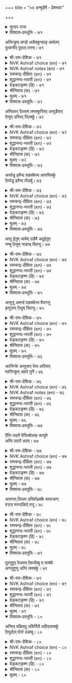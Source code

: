 +++
title = "०४ अन्बुडैमै - प्रेमभावः"

+++

<details><summary>सुन्दर-राजः</summary>

प्रेमभावः
</details>


<details open><summary>विश्वास-प्रस्तुतिः - ७१</summary>

अऩ्पिऱ्कुम् उण्डो अडैक्कुन्दाऴ् आर्वलर्  
पुऩ्कणीर् पूसल् तरुम्। ७१  
</details>

<details><summary>श्री-राम-देशिकः - ७१</summary>

अर्गलं **नास्ति** हि प्रीतेः  
प्रीतानाम् अश्रु-बिन्दवः ।  
**प्रकाशयन्ति** सर्वेषां  
प्रीतिम् अन्तःस्थिताम् अपि ॥ ७१॥
</details>

<details><summary>NVK Ashraf choice (en) - ७१</summary>

००७१  
Can love be latched and hidden?  
A trickling tear will proclaim it loud.  
(P.S. Sundaram)  
</details>

<details><summary>NVK Ashraf notes (en) - ७१</summary>

७१. Compare with १२५: "The axe of love can break open the door of chastity secured by the bolt of modesty." * - (W.H. Drew and J. Lazarus), (J. Narayanaswamy).
</details>

<details><summary>रामचन्द्र-दीक्षितः (en) - ७१</summary>

71\. aṉpiṟkum uṇṭō, aṭaikkum tāḻ?ārvalar  
puṉkaṇnīr pūcal tarum.

71\. Is there a bolt to fasten one’s love? The trickling tears at the distress of one’s friends will proclaim the love within.  
</details>

<details><summary>शुद्धानन्द-भारती (en) - ७१</summary>

1\. அன்பிற்கும் உண்டோ அடைக்குந்தாழ் ஆர்வலர்  
புன்கண்நீர் பூசல் தரும்  
What bolt can bar true love in fact  
The trickling tears reveal the heart.         71  
</details>

<details><summary>वेङ्कटकृष्ण (हि) - ७१</summary>

71
अर्गल है क्या जो रखे, प्रेमी उर में प्यार ।  
घोषण करती साफ़ ही, तुच्छ नयन-जल-धार ॥
</details>

<details><summary>श्रीनिवास (क) - ७१</summary>

71. प्रीतियन्नु अडगिसिडुव कीलि उण्टे? प्रीतियुळ्ळवर किरु कण्णीरु (अवरॆदॆयल्लिरुव प्रीतिय) साक्षियागि हलवररियुवन्तॆ माडवुदु.

</details>

<details><summary>मूलम् - ७१</summary>

अऩ्पिऱ्कुम् उण्डो अडैक्कुन्दाऴ् आर्वलर्  
पुऩ्कणीर् पूसल् तरुम्। ७१  
</details>

<details open><summary>विश्वास-प्रस्तुतिः - ७२</summary>

अऩ्पिलार् ऎल्लाम् तमक्कुरियर् अऩ्पुडैयार्  
ऎऩ्पुम् उरियर् पिऱर्क्कु। ७२  
</details>

<details><summary>श्री-राम-देशिकः - ७२</summary>

नरः प्रेम्णा **विरहितः**  
सर्वम् **आत्मार्थम् इच्छति** ।  
प्रेमवान् स्वशरीरं च  
**परार्थम्** इति **मन्यते** ॥ ७२॥
</details>

<details><summary>NVK Ashraf choice (en) - ७२</summary>

००७२  
The unloving belong only to themselves,  
But the loving belong to others to their very bones.  
(Satguru Subramuniyaswami)  
</details>

<details><summary>रामचन्द्र-दीक्षितः (en) - ७२</summary>

72\. aṉpu ilār ellām tamakku uriyar; aṉpu uṭaiyār  
eṉpum uriyar, piṟarkku.

72\. The loveless are full of themselves but the loving lay down their lives for others.  
</details>

<details><summary>शुद्धानन्द-भारती (en) - ७२</summary>

2\. அன்பிலார் எல்லாந் தமக்குரியர்: அன்புடையார்  
என்பும் உரியர் பிறர்க்கு  
To selves belong the loveless ones;  
To oth'rs the loving e'en to bones.         72  
</details>

<details><summary>वेङ्कटकृष्ण (हि) - ७२</summary>

72
प्रेम-शून्य जन स्वार्थरत, साधें सब निज काम ।  
प्रेमी अन्यों के लिये, त्यागें हड्डी-चाम ॥
</details>

<details><summary>श्रीनिवास (क) - ७२</summary>

72. प्तीति इल्लदवरु ऎल्ला तम्मदु ऎन्दु तिळियुवरु; प्रीतियुळ्ळवरु तम्म शरीरवू (ऎलुबु) पररिगागिदॆ ऎन्दु तिळियुवरु.

</details>

<details><summary>मूलम् - ७२</summary>

अऩ्पिलार् ऎल्लाम् तमक्कुरियर् अऩ्पुडैयार्  
ऎऩ्पुम् उरियर् पिऱर्क्कु। ७२  
</details>

<details open><summary>विश्वास-प्रस्तुतिः - ७३</summary>

अऩ्पोडु इयैन्द वऴक्कॆऩ्प आरुयिर्क्कु  
ऎऩ्पोडु इयैन्द तॊडर्बु। ७३  
</details>

<details><summary>श्री-राम-देशिकः - ७३</summary>

सर्वत्र प्रिय-भावेन  
**कुर्वन् जीवनम्** आत्मनः ।  
जीवस्य देह-सम्बन्ध-  
फलं पूर्णम् **इहाश्नुते** ॥ ७३॥
</details>

<details><summary>NVK Ashraf choice (en) - ७३</summary>

००७३  
They say it is to know the union with love  
That the soul takes union with the body.  
(Satguru Subramuniyaswami)  
</details>

<details><summary>रामचन्द्र-दीक्षितः (en) - ७३</summary>

73\. 'aṉpōṭu iyainta vaḻakku' eṉpa-'ār uyirkku  
eṉpōṭu iyainta toṭarpu'.

73\. They say the endless incarnation of one’s spirit is for the fulfilment of love.  
</details>

<details><summary>शुद्धानन्द-भारती (en) - ७३</summary>

3\. அன்போடு இயைந்த வழக்கென்ப ஆருயிர்க்கு  
என்போடு இயைந்த தொடர்பு  
Soul is encased in frame of bone  
To taste the life of love alone.         73  
</details>

<details><summary>वेङ्कटकृष्ण (हि) - ७३</summary>

73
सिद्ध हुआ प्रिय जीव का, जो तन से संयोग ।  
मिलन-यत्न-फल प्रेम से, कहते हैं बुध लोग ॥
</details>

<details><summary>श्रीनिवास (क) - ७३</summary>

73. प्रीतियिन्द सेरि बाळिद फलवे शरीरदॊन्दिगॆ जीविगॆ इरुव सम्बन्ध ऎन्दु हेळुत्तारॆ.

</details>

<details><summary>मूलम् - ७३</summary>

अऩ्पोडु इयैन्द वऴक्कॆऩ्प आरुयिर्क्कु  
ऎऩ्पोडु इयैन्द तॊडर्बु। ७३  
</details>

<details open><summary>विश्वास-प्रस्तुतिः - ७४</summary>

अऩ्पु ईऩुम् आर्वम् उडैमै अदुईऩुम्  
नण्बु ऎऩ्ऩुम् नाडाच् चिऱप्पु। ७४  
</details>

<details><summary>श्री-राम-देशिकः - ७४</summary>

**करुते** स्व-जन-**प्रेम**  
सर्व-सौहार्द-जीवनम् ।  
तद् एव **वर्धयेत् स्नेहम्**  
अधिकं सर्व-जन्तुषु ॥ ७४॥
</details>



<details><summary>NVK Ashraf choice (en) - ७४</summary>

००७४  
Love begets desire: and that begets  
The priceless excellence called friendship. *  
(W.H. Drew and J. Lazarus)  
</details>

<details><summary>रामचन्द्र-दीक्षितः (en) - ७४</summary>

74\. aṉpu īṉum ārvam uṭaimai; atu īṉum,  
‘naṇpu’ eṉṉum nāṭāc ciṟappu.

74\. Out of love springs kindness. It in turn grows into inestimable prize of friendship.  
</details>

<details><summary>शुद्धानन्द-भारती (en) - ७४</summary>

4\. அன்புஈனும் ஆர்வம் உடமை: அதுஈனும்  
நண்பென்னும் நாடாச் சிறப்பு  
Love yields aspiration and thence  
Friendship springs up in excellence.         74  
</details>

<details><summary>वेङ्कटकृष्ण (हि) - ७४</summary>

74
मिलनसार के भाव को, जनन करेगा प्रेम ।  
वह मैत्री को जन्म दे, जो है उत्तम क्षेम ॥
</details>

<details><summary>श्रीनिवास (क) - ७४</summary>

74. प्रीति, (इतररॊन्दिगॆ बाळ बयसुव) सहृदयतॆयन्न् उण्टु-माडुवुदु.  
    सहृदयतॆयु स्नेहव् ऎम्ब अळव् अरियद हिरिमॆयन्नु तरुवुदु.

</details>

<details><summary>मूलम् - ७४</summary>

अऩ्पु ईऩुम् आर्वम् उडैमै अदुईऩुम्  
नण्बु ऎऩ्ऩुम् नाडाच् चिऱप्पु। ७४  
</details>

<details open><summary>विश्वास-प्रस्तुतिः - ७५</summary>

अऩ्पुऱ्ऱु अमर्न्द वऴक्कॆऩ्प वैयगत्तु  
इऩ्पुऱ्ऱार् ऎय्दुम् सिऱप्पु। ७५  
</details>

<details><summary>श्री-राम-देशिकः - ७५</summary>

प्रेमार्द्र-हृदयो यस् तु  
**वर्तते** स्वीय-बन्धुषु ।  
सोऽत्र कीर्तिं सुखं **चैत्य**  
स्वर्ग-लोके सुखं **वसेत्** ॥ ७५॥
</details>

<details><summary>NVK Ashraf choice (en) - ७५</summary>

००७५  
The excellence of worldly happiness, they say,  
Is attained by those leading a loving life. *  
(M.S. Poornalingam Pillai)  
</details>

<details><summary>रामचन्द्र-दीक्षितः (en) - ७५</summary>

75\. 'aṉpuṟṟu amarnta vaḻakku' eṉpa-'vaiyakattu  
iṉpuṟṟār eytum ciṟappu'.

75\. The joy of heaven is but the fruit of righteous life rooted in love.  
</details>

<details><summary>शुद्धानन्द-भारती (en) - ७५</summary>

5\. அன்புற்று அமர்ந்த வழக்கென்ப வையகத்து  
இன்புற்றார் எய்துஞ் சிறப்பு  
The crowning joy of home life flows  
From peaceful psychic love always.         75  
</details>

<details><summary>वेङ्कटकृष्ण (हि) - ७५</summary>

75
इहलौकिक सुख भोगते, निश्रेयस का योग ।  
प्रेमपूर्ण गार्हस्थ्य का, फल मानें बुध लोग ॥
</details>

<details><summary>श्रीनिवास (क) - ७५</summary>

75. ई लोकदल्लि सुखवन्नु हॊन्दि बाळुववरु, मुन्दॆ मेलु लोकदल्लि पडॆयुव हिरिमॆयु अवर प्रीति मूलवाद बाळिन फलवॆन्दु हेळुवरु.

</details>

<details><summary>मूलम् - ७५</summary>

अऩ्पुऱ्ऱु अमर्न्द वऴक्कॆऩ्प वैयगत्तु  
इऩ्पुऱ्ऱार् ऎय्दुम् सिऱप्पु। ७५  
</details>

<details open><summary>विश्वास-प्रस्तुतिः - ७६</summary>

अऱत्तिऱ्के अऩ्पुसार् पॆऩ्प अऱियार्  
मऱत्तिऱ्कुम् अह्दे तुणै। ७६  
</details>

<details><summary>श्री-राम-देशिकः - ७६</summary>

**साधनं** धर्म-मात्रस्य  
प्रेमेति **कथनं वृथा** ।  
अ-धर्म-वर्जने ऽप्य् एतत्  
**साधनं** वस्तु-तत्त्वतः ॥ ७६॥
</details>

<details><summary>NVK Ashraf choice (en) - ७६</summary>

००७६  
"Love supports virtue alone", say the fools.  
It supports vice as well.  
(T.K. Chidambaranatha Mudaliar)  
</details>

<details><summary>NVK Ashraf notes (en) - ७६</summary>

७६. Usual translation is: "The naïve say that love aids virtue, but it safeguards against vice as well. – (K.R. Srinivasa Iyengar) [the same way by ( Shuddhananda Bharatiar), (P.S. Sundaram), (V.V.S. Aiyar), (K. Krishnaswamy & Vijaya Ramkumar)]. But there is no evidence in the original to support such an interpretation. Kalingar and Manakkudavar interpret the couplet as (T.K. Chidambaranatha Mudaliar). Interestingly (C. Rajagopalachari), (J. Narayanaswamy) and (K. Kannan) take the word "मऱम्" as "valour/soldier". 
</details>

<details><summary>रामचन्द्र-दीक्षितः (en) - ७६</summary>

76\. 'aṟattiṟkē aṉpu cārpu' eṉpa, aṟiyār;  
maṟattiṟkum aḵtē tuṇai.

76\. The ignorant say that kindness is an ally of virtue. No, it is a defence against evil too.  
</details>

<details><summary>शुद्धानन्द-भारती (en) - ७६</summary>

6\. அறத்திற்கே அன்புசார்பு யென்ப அறியார்  
மறத்திற்கும் அஃதே துணை  
"Love is virtue's friend" say know-nots  
It helps us against evil plots.         76  
</details>

<details><summary>वेङ्कटकृष्ण (हि) - ७६</summary>

76
साथी केवल धर्म का, मानें  प्रेम, अजान ।  
त्राण करे वह प्रेम ही, अधर्म से भी जान ॥
</details>

<details><summary>श्रीनिवास (क) - ७६</summary>

76. अरियदवरु प्रीति धर्मक्कॆ मात्र आधारवॆन्नुवरु. आदरॆ परिशीलिसि नोडिदरॆ वीरक्कू अदे आधारवॆन्दु तिळियुवुदु.

</details>

<details><summary>मूलम् - ७६</summary>

अऱत्तिऱ्के अऩ्पुसार् पॆऩ्प अऱियार्  
मऱत्तिऱ्कुम् अह्दे तुणै। ७६  
</details>

<details open><summary>विश्वास-प्रस्तुतिः - ७७</summary>

ऎऩ्पि लदऩै वॆयिल्बोलक् कायुमे  
अऩ्पि लदऩै अऱम्। ७७  
</details>

<details><summary>श्री-राम-देशिकः - ७७</summary>

निरस्थिकान् कीट-गणान्  
आतपो **बाघते** यथा ।  
जीवं प्रेम्णा **विरहितं**  
तथा धर्मो ऽपि **बाधते** ॥ ७७॥ +++(5)+++
</details>

<details><summary>NVK Ashraf choice (en) - ७७</summary>

००७७  
As the blazing sun dries up a boneless worm,  
So does virtue scorch a loveless being.  
(Satguru Subramuniyaswami)  
</details>

<details><summary>रामचन्द्र-दीक्षितः (en) - ७७</summary>

77\. eṉpu ilataṉai veyil pōlak kāyumē-  
aṉpu ilataṉai aṟam.

77\. The sun dries up a boneless body. Likewise the god of righteousness destroys the loveless one.  
</details>

<details><summary>शुद्धानन्द-भारती (en) - ७७</summary>

7\. என்பி லதனை வெயில்போலக் காயுமே  
அன்பிலதனை அறம்  
Justice burns the loveless form  
Like solar blaze the boneless worm.         77  
</details>

<details><summary>वेङ्कटकृष्ण (हि) - ७७</summary>

77
कीड़े अस्थिविहीन को, झुलसेगा ज्यों धर्म ।  
प्राणी प्रेम विहीन को, भस्म करेगा धर्म ॥
</details>

<details><summary>श्रीनिवास (क) - ७७</summary>

77. ऎलुबिल्लद हुलु जीविगळन्नु (हुळुगळन्नु) बिसिलु सुडुवन्तॆ प्रीति इल्लदवरन्नु धर्मवु सुडुत्तदॆ.

</details>

<details><summary>मूलम् - ७७</summary>

ऎऩ्पि लदऩै वॆयिल्बोलक् कायुमे  
अऩ्पि लदऩै अऱम्। ७७  
</details>

<details open><summary>विश्वास-प्रस्तुतिः - ७८</summary>

अऩ्पगत् तिल्ला उयिर्वाऴ्क्कै वऩ्पाऱ्कण्  
वऱ्ऱल् मरन्दळिर्त् तऱ्ऱु। ७८  
</details>

<details><summary>श्री-राम-देशिकः - ७८</summary>

मही-रुहस्य शुष्कस्य  
मरौ पल्लव-**जन्मवत्** ।  
गृहेषु हृदये प्रेम  
विना **जीवनम् उच्यते** ॥ ७८॥
</details>

<details><summary>NVK Ashraf choice (en) - ७८</summary>

००७८  
The life of a loveless soul is a sapless tree  
In a barren desert failing to shoot.  
(Satguru Subramuniyaswami), (N.V.K. Ashraf)  
</details>

<details><summary>रामचन्द्र-दीक्षितः (en) - ७८</summary>

78\. aṉpu akattu illā uyir vāḻkkai vaṉpāṟkaṇ  
vaṟṟalmaram taḷirttaṟṟu.

78\. To live a life void of love is like a withered tree bursting into leaf in a barren land.  
</details>

<details><summary>शुद्धानन्द-भारती (en) - ७८</summary>

8\. அன்பகத்தில்லா உயிர்வாழ்க்கை வன்பற்கண்  
வற்றல் மரந்தளிர்த் தற்று  
Life bereft of love is gloom  
Can sapless tree in desert bloom?         78  
</details>

<details><summary>वेङ्कटकृष्ण (हि) - ७८</summary>

78
नीरस तरु मरु भूमि पर, क्या हो किसलय-युक्त ।  
गृही जीव वैसा समझ, प्रेम-रहित मन-युक्त ॥
</details>

<details><summary>श्रीनिवास (क) - ७८</summary>

78. मनदॊळगॆ प्रीति इल्लदॆ बाळुववर जीवन, कडु मरळुकाडिनॊळगॆ ऒणगिद मर चिगुरिदन्तॆ.

</details>

<details><summary>मूलम् - ७८</summary>

अऩ्पगत् तिल्ला उयिर्वाऴ्क्कै वऩ्पाऱ्कण्  
वऱ्ऱल् मरन्दळिर्त् तऱ्ऱु। ७८  
</details>

<details open><summary>विश्वास-प्रस्तुतिः - ७९</summary>

पुऱत्तुऱुप् पॆल्लाम् ऎवऩ्सॆय्बु म् याक्कै  
अगत्तुऱुप्पु अऩ्पि लवर्क्कु। ७९  
</details>

<details><summary>श्री-राम-देशिकः - ७९</summary>

देहान्तरङ्ग-भूतेन  
**प्रेम्णा रहित**-देहिनाम् ।  
बाह्याङ्ग-समवायेन  
**फलं नैव** भवेद् ध्रुवम् ॥ ७९॥ +++(4)+++
</details>

<details><summary>NVK Ashraf choice (en) - ७९</summary>

००७९  
Of what avail is body frame - the external,  
To those who lack love - the internal?  
(N.V.K. Ashraf)  
</details>

<details><summary>रामचन्द्र-दीक्षितः (en) - ७९</summary>

79\. puṟattu uṟuppu ellām evaṉ ceyyum-yākkai  
akattu uṟuppu aṉpu ilavarkku?.

79\. What profits one’s outward feature  
if one's heart is devoid of love?  
</details>

<details><summary>शुद्धानन्द-भारती (en) - ७९</summary>

9\. புறத்துறுப் பெல்லாம் எவன்செய்யும் யாக்கை  
அகத்துறுப்பு அன்பி லவர்க்கு  
Love is the heart which limbs must move,  
Or vain the outer parts will prove.         79  
</details>

<details><summary>वेङ्कटकृष्ण (हि) - ७९</summary>

79
प्रेम देह में यदि नहीं, बन भीतर का अंग ।  
क्या फल हो यदि पास हों, सब बाहर के अंग ॥
</details>

<details><summary>श्रीनिवास (क) - ७९</summary>

79. शरीरद ऒळ अङ्गवाद मनस्सिनल्लि प्रीति इल्लदिद्दरॆ, शरीरद हॊर अङ्गगळॆल्ल इद्दू एनु माडबल्लुवु? (अवुगळिद्दू व्यर्थ)

</details>

<details><summary>मूलम् - ७९</summary>

पुऱत्तुऱुप् पॆल्लाम् ऎवऩ्सॆय्बु म् याक्कै  
अगत्तुऱुप्पु अऩ्पि लवर्क्कु। ७९  
</details>

<details open><summary>विश्वास-प्रस्तुतिः - ८०</summary>

अऩ्पिऩ् वऴियदु उयिर्निलै अह्दिलार्क्कु  
ऎऩ्पुदोल् पोर्त्त उडम्बु। ८०  
</details>

<details><summary>श्री-राम-देशिकः - ८०</summary>

स देहो जीव-**सहितः**  
यः प्रेम-**वशम् आगतः** ।  
**चर्मावृतास्थि**-कूटः स्यात्  
प्रेम्णा **विरहितस्** तु यः ॥ ८०॥
</details>

<details><summary>NVK Ashraf choice (en) - ८०</summary>

००८०  
The throb of life is love. Without it,  
Humans are bodies of bones clad with skin. *  
(J. Narayanaswamy), (P.S. Sundaram)  
</details>

<details><summary>रामचन्द्र-दीक्षितः (en) - ८०</summary>

80\. aṉpiṉ vaḻiyatu uyirnilai; aḵtu ilārkku  
eṉpu tōl pōrtta uṭampu.

80\. That body where love dwells is the seat of life; all others are but skin-clad bones.
</details>

<details><summary>शुद्धानन्द-भारती (en) - ८०</summary>

10\. அன்பின் வழியது உயிர்நிலை அஃதிலார்க்கு  
என்புதோல் போர்த்த உடம்பு  
The seat of life is love alone;  
Or beings are but skin and bone!         80  
</details>

<details><summary>वेङ्कटकृष्ण (हि) - ८०</summary>

80
प्रेम-मार्ग पर जो चले, देह वही सप्राण ।  
चर्म-लपेटी अस्थि है, प्रेम-हीन की मान ॥
</details>

<details><summary>श्रीनिवास (क) - ८०</summary>

80. प्रीति मार्गदल्लि नडॆयुव शरीरवॆ जीवन्त शरीर (उसिरु दाण) वागिरुवुदु. अदिल्लदवर शरीरवु ऎलुबिगॆ तॊगलु हॊदिसिदन्तॆ.
</details>

<details><summary>मूलम् - ८०</summary>

अऩ्पिऩ् वऴियदु उयिर्निलै अह्दिलार्क्कु  
ऎऩ्पुदोल् पोर्त्त उडम्बु। ८०  
</details>

